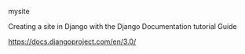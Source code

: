 mysite

Creating a site in Django with the Django Documentation tutorial Guide

https://docs.djangoproject.com/en/3.0/
